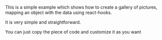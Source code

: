 This is a simple example which shows how to create a gallery of pictures,
mapping an object with the data using react-hooks.

It is very simple and straightforward.

You can just copy the piece of code and customize it as you want

